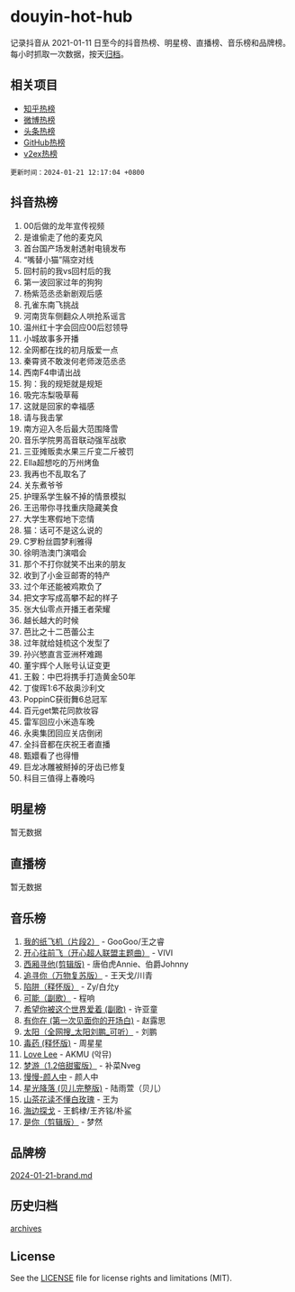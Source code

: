 # douyin-hot-hub

记录抖音从 2021-01-11 日至今的抖音热榜、明星榜、直播榜、音乐榜和品牌榜。每小时抓取一次数据，按天[归档](archives)。

## 相关项目

- [知乎热榜](https://github.com/lonnyzhang423/zhihu-hot-hub)
- [微博热榜](https://github.com/lonnyzhang423/weibo-hot-hub)
- [头条热榜](https://github.com/lonnyzhang423/toutiao-hot-hub)
- [GitHub热榜](https://github.com/lonnyzhang423/github-hot-hub)
- [v2ex热榜](https://github.com/lonnyzhang423/v2ex-hot-hub)


`更新时间：2024-01-21 12:17:04 +0800`

## 抖音热榜

1. 00后做的龙年宣传视频
1. 是谁偷走了他的麦克风
1. 首台国产场发射透射电镜发布
1. “嘴替小猫”隔空对线
1. 回村前的我vs回村后的我
1. 第一波回家过年的狗狗
1. 杨紫范丞丞新剧观后感
1. 孔雀东南飞挑战
1. 河南货车侧翻众人哄抢系谣言
1. 温州红十字会回应00后怼领导
1. 小城故事多开播
1. 全网都在找的初月版爱一点
1. 秦霄贤不敢泼何老师泼范丞丞
1. 西南F4申请出战
1. 狗：我的规矩就是规矩
1. 吸完冻梨吸草莓
1. 这就是回家的幸福感
1. 请与我击掌
1. 南方迎入冬后最大范围降雪
1. 音乐学院男高音联动强军战歌
1. 三亚摊贩卖水果三斤变二斤被罚
1. Ella超想吃的万州烤鱼
1. 我再也不乱取名了
1. 关东煮爷爷
1. 护理系学生躲不掉的情景模拟
1. 王迅带你寻找重庆隐藏美食
1. 大学生寒假地下恋情
1. 猫：话可不是这么说的
1. C罗粉丝圆梦利雅得
1. 徐明浩澳门演唱会
1. 那个不打你就笑不出来的朋友
1. 收到了小金豆邮寄的特产
1. 过个年还能被鸡欺负了
1. 把文字写成高攀不起的样子
1. 张大仙零点开播王者荣耀
1. 越长越大的时候
1. 芭比之十二芭蕾公主
1. 过年就给娃梳这个发型了
1. 孙兴慜直言亚洲杯难踢
1. 董宇辉个人账号认证变更
1. 王毅：中巴将携手打造黄金50年
1. 丁俊晖1:6不敌奥沙利文
1. PoppinC获街舞6总冠军
1. 百元get繁花同款妆容
1. 雷军回应小米造车晚
1. 永奥集团回应关店倒闭
1. 全抖音都在庆祝王者直播
1. 甄嬛看了也得懵
1. 巨龙冰雕被掰掉的牙齿已修复
1. 科目三值得上春晚吗

## 明星榜

暂无数据

## 直播榜

暂无数据

## 音乐榜

1. [我的纸飞机（片段2）](https://sf86-cdn-tos.douyinstatic.com/obj/tos-cn-ve-2774/oM2ZrKcg2CD5AeRB2gkeXOFB1IxAGJdZPazYHf) - GooGoo/王之睿
1. [开心往前飞（开心超人联盟主题曲）](https://sf3-cdn-tos.douyinstatic.com/obj/tos-cn-ve-2774/9d8fb7c82cf1421fb93a9fe925275e0a) - VIVI
1. [西厢寻他(剪辑版)](https://sf6-cdn-tos.douyinstatic.com/obj/tos-cn-ve-2774/oUsAVfAQKlRNxEv5qxvIB8o5qmIWUcXbzJKJhw) - 唐伯虎Annie、伯爵Johnny
1. [追寻你（万物复苏版）](https://sf86-cdn-tos.douyinstatic.com/obj/tos-cn-ve-2774/oYeAZJsbjIDit9APmBg8u6uDUQnHmoCf3gbo74) - 王天戈/川青
1. [陷阱（释怀版）](https://sf86-cdn-tos.douyinstatic.com/obj/tos-cn-ve-2774/oE8C21LeZrzKLDFfQYgMzx4GAIHageG5IzayY7) - Zy/白允y
1. [可能（副歌）](https://sf86-cdn-tos.douyinstatic.com/obj/tos-cn-ve-2774/cde1731888894259b333569393c2fb51) - 程响
1. [希望你被这个世界爱着 (副歌)](https://sf86-cdn-tos.douyinstatic.com/obj/tos-cn-ve-2774/oUHCmWQfZlE3QQBKBeD8rCFLpJzPgCpImhsxMt) - 许亚童
1. [有你在 (第一次见面你的开场白)](https://sf3-cdn-tos.douyinstatic.com/obj/tos-cn-ve-2774/oAthrQ3ClJBfI57uBoFEgNDYtNCZ0TSYQQfxQ0) - 赵露思
1. [太阳（全网搜_太阳刘鹏_可听）](https://sf86-cdn-tos.douyinstatic.com/obj/tos-cn-ve-2774/ogWbyIQnlBFImVbeDocRdCIYtBHlbJXgfZMvgz) - 刘鹏
1. [毒药 (释怀版)](https://sf3-cdn-tos.douyinstatic.com/obj/tos-cn-ve-2774/oYILMEAzspdZBIzy4frJNB8ZHPHWAhiwowd4Ad) - 周星星
1. [Love Lee](https://sf86-cdn-tos.douyinstatic.com/obj/tos-cn-ve-2774/o05GbkJGbCBTdDnMtB0fwOYgkeZp23vrWQDQBS) - AKMU (악뮤)
1. [梦游（1.2倍甜蜜版）](https://sf86-cdn-tos.douyinstatic.com/obj/tos-cn-ve-2774/o4gyAUm8hwufoEABmwVIiQtHsFuGzAEEWtNMzo) - 补菜Nveg
1. [慢慢-颜人中](https://sf3-cdn-tos.douyinstatic.com/obj/tos-cn-ve-2774/ocjHNfBXdBxQNC8ZGAeoLMFTUgtBg8bkExunDC) - 颜人中
1. [星光降落 (贝儿完整版)](https://sf86-cdn-tos.douyinstatic.com/obj/tos-cn-ve-2774/okwB9hAwyAtsFFkFBzAX1hOOfQuIoMNs0W2Mwr) - 陆雨萱（贝儿）
1. [山茶花读不懂白玫瑰](https://sf86-cdn-tos.douyinstatic.com/obj/tos-cn-ve-2774/osfn8B7DktrRHEPJgPCfDbw7QDQEkwC16BxZg9) - 王为
1. [海边探戈](https://sf86-cdn-tos.douyinstatic.com/obj/tos-cn-ve-2774/os9gE0VQCGqt6VQkZDyBBYvfSDY0QFe3vVmubn) - 王鹤棣/王齐铭/朴鲨
1. [是你（剪辑版）](https://sf86-cdn-tos.douyinstatic.com/obj/tos-cn-ve-2774/46019dae783c4c969944217fe1cfafc4) - 梦然

## 品牌榜

[2024-01-21-brand.md](archives/2024-01-21-brand.md)

## 历史归档

[archives](archives)

## License

See the [LICENSE](LICENSE) file for license rights and limitations (MIT).
